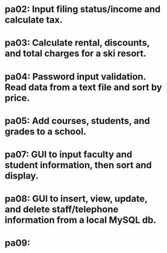 # pa02: Input filing status/income and calculate tax. 
# pa03: Calculate rental, discounts, and total charges for a ski resort. 
# pa04: Password input validation. Read data from a text file and sort by price. 
# pa05: Add courses, students, and grades to a school. 
# pa07: GUI to input faculty and student information, then sort and display. 
# pa08: GUI to insert, view, update, and delete staff/telephone information from a local MySQL db.
# pa09: 
